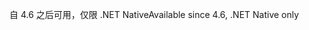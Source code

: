 <span data-ttu-id="7eb03-101">自 4.6 之后可用，仅限 .NET Native</span><span class="sxs-lookup"><span data-stu-id="7eb03-101">Available since 4.6, .NET Native only</span></span>
